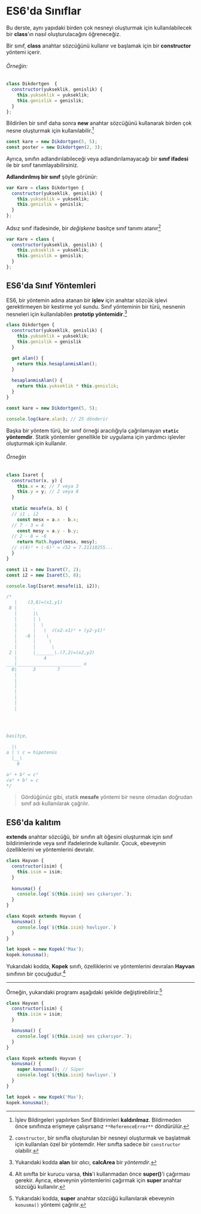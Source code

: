 # ES6'da Sınıflar

Bu derste, aynı yapıdaki birden çok nesneyi oluşturmak için kullanılabilecek bir **class**'ın nasıl oluşturulacağını öğreneceğiz.

Bir sınıf, **class** anahtar sözcüğünü kullanır ve başlamak için bir **constructor** yöntemi içerir.

###### Örneğin:

```javascript
class Dikdortgen  {
  constructor(yukseklik, genislik) {
    this.yukseklik = yukseklik;
    this.genislik = genislik;
  }
};
```

Bildirilen bir sınıf daha sonra **new** anahtar sözcüğünü kullanarak birden çok nesne oluşturmak için kullanılabilir.[^1]

```javascript
const kare = new Dikdortgen(5, 5);
const poster = new Dikdortgen(2, 3);
```

  [^1]: İşlev Bildirgeleri yapılırken Sınıf Bildirimleri **kaldırılmaz**. Bildirmeden önce sınıfınıza erişmeye çalışırsanız `**ReferenceError**` döndürülür.
  
Ayrıca, sınıfın adlandırılabileceği veya adlandırılamayacağı bir **sınıf ifadesi** ile bir sınıf tanımlayabilirsiniz.

**Adlandırılmış bir sınıf** şöyle görünür:

```javascript
var Kare = class Dikdortgen {
  constructor(yukseklik, genislik) {
    this.yukseklik = yukseklik;
    this.genislik = genislik;
  }
};
```

Adsız sınıf ifadesinde, bir *değişkene* basitçe sınıf tanımı atanır[^2]

```javascript
var Kare = class {
  constructor(yukseklik, genislik) {
    this.yukseklik = yukseklik;
    this.genislik = genislik;
  }
};
```

  [^2]: `constructor`, bir sınıfla oluşturulan bir nesneyi oluşturmak ve başlatmak için kullanılan özel bir yöntemdir. Her sınıfta sadece bir `constructor` olabilir.
  
## ES6'da Sınıf Yöntemleri

ES6, bir yöntemin adına atanan bir **işlev** için anahtar sözcük işlevi gerektirmeyen bir kestirme yol sundu. Sınıf yönteminin bir türü, nesnenin nesneleri için kullanılabilen **prototip yöntemidir**.[^3]

```javascript
class Dikdortgen {
  constructor(yukseklik, genislik) {
    this.yukseklik = yukseklik;
    this.genislik = genislik
  }

  get alan() {
    return this.hesaplanmisAlan();
  }
  
  hesaplanmisAlan() {
    return this.yukseklik * this.genislik;
  }
}

const kare = new Dikdortgen(5, 5);

console.log(kare.alan); // 25 dönderir 
```

  [^3]: Yukarıdaki kodda **alan** bir *alıcı*, **calcArea** bir *yöntemdir*.
  
Başka bir yöntem türü, bir sınıf örneği aracılığıyla çağrılamayan **`static` yöntemdir**. Statik yöntemler genellikle bir uygulama için yardımcı işlevler oluşturmak için kullanılır.

###### Örneğin

```javascript
class Isaret {
  constructor(x, y) {
    this.x = x; // 7 veya 3
    this.y = y; // 2 veya 8
  }
  
  static mesafe(a, b) { 
  // i1 , i2 
    const mesx = a.x - b.x; 
  // 7 - 3 = 4
    const mesy = a.y - b.y; 
  // 2 - 8 = -6
    return Math.hypot(mesx, mesy); 
  // √(4)² + (-6)² = √52 = 7.21110255...
  }
}

const i1 = new Isaret(7, 2);
const i2 = new Isaret(3, 8);

console.log(Isaret.mesafe(i1, i2)); 

/*
   |    (3,8)=(x1,y1)
 8 |      .
   |      |\
   |      | \
   |      |  \
   |      |   \  √(x2-x1)² + (y2-y1)²
   |   -6 |    \
   |      |     \
   |      |      \
 2 |      |_______\.(7,2)=(x2,y2)
   |          4
___|________________________ x
  0|      3        7
   |
   |
   |
   |
   |
   |
   |
       
       
    

basitçe,

  |\
a | \ c = hipotenüs
  |__\
    b

a² + b² = c²
√a² + b² = c
*/

```

> Gördüğünüz gibi, statik **mesafe** yöntemi bir nesne olmadan doğrudan sınıf adı kullanılarak çağrılır.

## ES6'da kalıtım

**extends** anahtar sözcüğü, bir sınıfın alt öğesini oluşturmak için sınıf bildirimlerinde veya sınıf ifadelerinde kullanılır. Çocuk, ebeveynin özelliklerini ve yöntemlerini devralır.

```javascript
class Hayvan {
  constructor(isim) {
    this.isim = isim;
  }
  
  konusma() {
    console.log(`${this.isim} ses çıkarıyor.`);
  }
}

class Kopek extends Hayvan {
  konusma() {
    console.log(`${this.isim} havlıyor.`)
  }
}

let kopek = new Kopek('Max');
kopek.konusma();
```

Yukarıdaki kodda, **Kopek** sınıfı, özelliklerini ve yöntemlerini devralan **Hayvan** sınıfının bir çocuğudur.[^4]

  [^4]: Alt sınıfta bir kurucu varsa, **this**'i kullanmadan önce **super()**'i çağırması gerekir. Ayrıca, ebeveynin yöntemlerini çağırmak için **super** anahtar sözcüğü kullanılır.

<hr>
  
Örneğin, yukarıdaki programı aşağıdaki şekilde değiştirebiliriz:[^5]

```javascript
class Hayvan {
  constructor(isim) {
    this.isim = isim;
  }

  konusma() {
    console.log(`${this.isim} ses çıkarıyor.`);
  }
}

class Kopek extends Hayvan {
  konusma() {
    super.konusma(); // Süper
    console.log(`${this.isim} havlıyor.`)
  }
}

let kopek = new Kopek('Max');
kopek.konusma();
```

  [^5]: Yukarıdaki kodda, **super** anahtar sözcüğü kullanılarak ebeveynin `konusma()` yöntemi çağrılır.
  